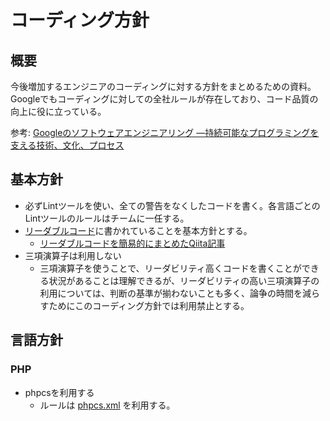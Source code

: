 # コーディング方針

## 概要
今後増加するエンジニアのコーディングに対する方針をまとめるための資料。
Googleでもコーディングに対しての全社ルールが存在しており、コード品質の向上に役に立っている。  

参考: [Googleのソフトウェアエンジニアリング ―持続可能なプログラミングを支える技術、文化、プロセス](https://www.oreilly.co.jp/books/9784873119656/)

## 基本方針
- 必ずLintツールを使い、全ての警告をなくしたコードを書く。各言語ごとのLintツールのルールはチームに一任する。
- [リーダブルコード](https://www.amazon.co.jp/dp/4873115655)に書かれていることを基本方針とする。
  - [リーダブルコードを簡易的にまとめたQiita記事](https://qiita.com/fkrw/items/7646563a2b238fbcff9a)
- 三項演算子は利用しない
  - 三項演算子を使うことで、リーダビリティ高くコードを書くことができる状況があることは理解できるが、リーダビリティの高い三項演算子の利用については、判断の基準が揃わないことも多く、論争の時間を減らすためにこのコーディング方針では利用禁止とする。

## 言語方針
### PHP
- phpcsを利用する
  - ルールは [phpcs.xml](phpcs.xml) を利用する。